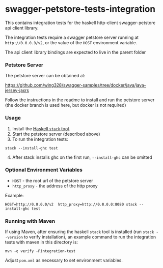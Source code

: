 # swagger-petstore-tests-integration

This contains integration tests for the haskell http-client swagger-petstore api client library.

The integration tests require a swagger petstore server running at
`http://0.0.0.0/v2`, or the value of the `HOST` environment variable.

The api client library bindings are expected to live in the parent folder

### Petstore Server

The petstore server can be obtained at:

https://github.com/wing328/swagger-samples/tree/docker/java/java-jersey-jaxrs

Follow the instructions in the readme to install and run the petstore
server (the docker branch is used here, but docker is not required)

### Usage

1. Install the [Haskell `stack` tool](http://docs.haskellstack.org/en/stable/README).
2. Start the petstore server (described above)
3. To run the integration tests: 
```
stack --install-ghc test
```
4. After stack installs ghc on the first run, `--install-ghc` can be omitted

### Optional Environment Variables

* `HOST` - the root url of the petstore server
* `http_proxy` - the address of the http proxy 

Example: 

```
HOST=http://0.0.0.0/v2  http_proxy=http://0.0.0.0:8080 stack --install-ghc test
```


### Running with Maven

If using Maven, after ensuring the haskell `stack` tool is installed
(run `stack --version` to verify installation), an example command to
run the integration tests with maven in this directory is:

```
mvn -q verify -Pintegration-test
```

Adjust `pom.xml` as necessary to set environment variables.
